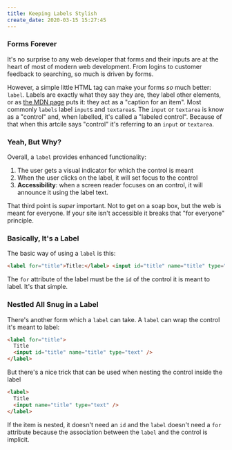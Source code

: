 ```yaml
---
title: Keeping Labels Stylish
create_date: 2020-03-15 15:27:45
---
```


### Forms Forever

It's no surprise to any web developer that forms and their inputs are at the heart of most of modern web development. From logins to customer feedback to searching, so much is driven by forms.

However, a simple little HTML tag can make your forms _so_ much better: `label`. Labels are exactly what they say they are, they label other elements, or as [the MDN page](https://developer.mozilla.org/en-US/docs/Web/HTML/Element/label "The MDN page for an HTML label") puts it: they act as a "caption for an item". Most commonly `labels` label `input`s and `textarea`s. The `input` or `textarea` is know as a "control" and, when labelled, it's called a "labeled control". Because of that when this artcile says "control" it's referring to an `input` or `textarea`.

### Yeah, But Why?

Overall, a `label` provides enhanced functionality:

1. The user gets a visual indicator for which the control is meant
2. When the user clicks on the label, it will set focus to the control
3. **Accessibility**: when a screen reader focuses on an control, it will announce it using the label text.

That third point is _super_ important. Not to get on a soap box, but the web is meant for everyone. If your site isn't accessible it breaks that "for everyone" principle.

### Basically, It's a Label

The basic way of using a `label` is this:

```html
<label for="title">Title:</label> <input id="title" name="title" type="text" />
```

The `for` attribute of the label must be the `id` of the control it is meant to label. It's that simple.

### Nestled All Snug in a Label

There's another form which a `label` can take. A `label` can wrap the control it's meant to label:

```html
<label for="title">
  Title
  <input id="title" name="title" type="text" />
</label>
```

But there's a nice trick that can be used when nesting the control inside the label

```html
<label>
  Title
  <input name="title" type="text" />
</label>
```

If the item is nested, it doesn't need an `id` and the `label` doesn't need a `for` attribute because the association between the `label` and the control is implicit.
